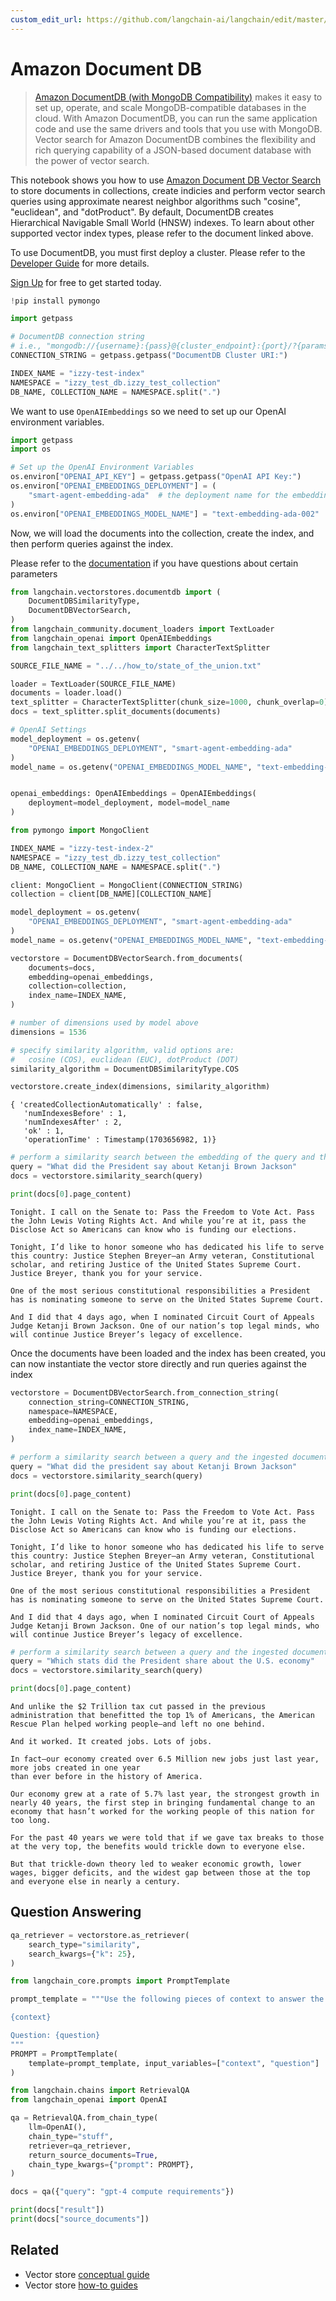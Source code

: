 ```yaml
---
custom_edit_url: https://github.com/langchain-ai/langchain/edit/master/docs/docs/integrations/vectorstores/documentdb.ipynb
---
```

# Amazon Document DB

>[Amazon DocumentDB (with MongoDB Compatibility)](https://docs.aws.amazon.com/documentdb/) makes it easy to set up, operate, and scale MongoDB-compatible databases in the cloud.
> With Amazon DocumentDB, you can run the same application code and use the same drivers and tools that you use with MongoDB.
> Vector search for Amazon DocumentDB combines the flexibility and rich querying capability of a JSON-based document database with the power of vector search.


This notebook shows you how to use [Amazon Document DB Vector Search](https://docs.aws.amazon.com/documentdb/latest/developerguide/vector-search.html) to store documents in collections, create indicies and perform vector search queries using approximate nearest neighbor algorithms such "cosine", "euclidean", and "dotProduct". By default, DocumentDB creates Hierarchical Navigable Small World (HNSW) indexes. To learn about other supported vector index types, please refer to the document linked above.

To use DocumentDB, you must first deploy a cluster. Please refer to the [Developer Guide](https://docs.aws.amazon.com/documentdb/latest/developerguide/what-is.html) for more details.

[Sign Up](https://aws.amazon.com/free/) for free to get started today.
        


```python
!pip install pymongo
```


```python
import getpass

# DocumentDB connection string
# i.e., "mongodb://{username}:{pass}@{cluster_endpoint}:{port}/?{params}"
CONNECTION_STRING = getpass.getpass("DocumentDB Cluster URI:")

INDEX_NAME = "izzy-test-index"
NAMESPACE = "izzy_test_db.izzy_test_collection"
DB_NAME, COLLECTION_NAME = NAMESPACE.split(".")
```

We want to use `OpenAIEmbeddings` so we need to set up our OpenAI environment variables. 


```python
import getpass
import os

# Set up the OpenAI Environment Variables
os.environ["OPENAI_API_KEY"] = getpass.getpass("OpenAI API Key:")
os.environ["OPENAI_EMBEDDINGS_DEPLOYMENT"] = (
    "smart-agent-embedding-ada"  # the deployment name for the embedding model
)
os.environ["OPENAI_EMBEDDINGS_MODEL_NAME"] = "text-embedding-ada-002"  # the model name
```

Now, we will load the documents into the collection, create the index, and then perform queries against the index.

Please refer to the [documentation](https://docs.aws.amazon.com/documentdb/latest/developerguide/vector-search.html) if you have questions about certain parameters


```python
from langchain.vectorstores.documentdb import (
    DocumentDBSimilarityType,
    DocumentDBVectorSearch,
)
from langchain_community.document_loaders import TextLoader
from langchain_openai import OpenAIEmbeddings
from langchain_text_splitters import CharacterTextSplitter

SOURCE_FILE_NAME = "../../how_to/state_of_the_union.txt"

loader = TextLoader(SOURCE_FILE_NAME)
documents = loader.load()
text_splitter = CharacterTextSplitter(chunk_size=1000, chunk_overlap=0)
docs = text_splitter.split_documents(documents)

# OpenAI Settings
model_deployment = os.getenv(
    "OPENAI_EMBEDDINGS_DEPLOYMENT", "smart-agent-embedding-ada"
)
model_name = os.getenv("OPENAI_EMBEDDINGS_MODEL_NAME", "text-embedding-ada-002")


openai_embeddings: OpenAIEmbeddings = OpenAIEmbeddings(
    deployment=model_deployment, model=model_name
)
```


```python
from pymongo import MongoClient

INDEX_NAME = "izzy-test-index-2"
NAMESPACE = "izzy_test_db.izzy_test_collection"
DB_NAME, COLLECTION_NAME = NAMESPACE.split(".")

client: MongoClient = MongoClient(CONNECTION_STRING)
collection = client[DB_NAME][COLLECTION_NAME]

model_deployment = os.getenv(
    "OPENAI_EMBEDDINGS_DEPLOYMENT", "smart-agent-embedding-ada"
)
model_name = os.getenv("OPENAI_EMBEDDINGS_MODEL_NAME", "text-embedding-ada-002")

vectorstore = DocumentDBVectorSearch.from_documents(
    documents=docs,
    embedding=openai_embeddings,
    collection=collection,
    index_name=INDEX_NAME,
)

# number of dimensions used by model above
dimensions = 1536

# specify similarity algorithm, valid options are:
#   cosine (COS), euclidean (EUC), dotProduct (DOT)
similarity_algorithm = DocumentDBSimilarityType.COS

vectorstore.create_index(dimensions, similarity_algorithm)
```



```output
{ 'createdCollectionAutomatically' : false,
   'numIndexesBefore' : 1,
   'numIndexesAfter' : 2,
   'ok' : 1,
   'operationTime' : Timestamp(1703656982, 1)}
```



```python
# perform a similarity search between the embedding of the query and the embeddings of the documents
query = "What did the President say about Ketanji Brown Jackson"
docs = vectorstore.similarity_search(query)
```


```python
print(docs[0].page_content)
```
```output
Tonight. I call on the Senate to: Pass the Freedom to Vote Act. Pass the John Lewis Voting Rights Act. And while you’re at it, pass the Disclose Act so Americans can know who is funding our elections. 

Tonight, I’d like to honor someone who has dedicated his life to serve this country: Justice Stephen Breyer—an Army veteran, Constitutional scholar, and retiring Justice of the United States Supreme Court. Justice Breyer, thank you for your service. 

One of the most serious constitutional responsibilities a President has is nominating someone to serve on the United States Supreme Court. 

And I did that 4 days ago, when I nominated Circuit Court of Appeals Judge Ketanji Brown Jackson. One of our nation’s top legal minds, who will continue Justice Breyer’s legacy of excellence.
```
Once the documents have been loaded and the index has been created, you can now instantiate the vector store directly and run queries against the index


```python
vectorstore = DocumentDBVectorSearch.from_connection_string(
    connection_string=CONNECTION_STRING,
    namespace=NAMESPACE,
    embedding=openai_embeddings,
    index_name=INDEX_NAME,
)

# perform a similarity search between a query and the ingested documents
query = "What did the president say about Ketanji Brown Jackson"
docs = vectorstore.similarity_search(query)
```


```python
print(docs[0].page_content)
```
```output
Tonight. I call on the Senate to: Pass the Freedom to Vote Act. Pass the John Lewis Voting Rights Act. And while you’re at it, pass the Disclose Act so Americans can know who is funding our elections. 

Tonight, I’d like to honor someone who has dedicated his life to serve this country: Justice Stephen Breyer—an Army veteran, Constitutional scholar, and retiring Justice of the United States Supreme Court. Justice Breyer, thank you for your service. 

One of the most serious constitutional responsibilities a President has is nominating someone to serve on the United States Supreme Court. 

And I did that 4 days ago, when I nominated Circuit Court of Appeals Judge Ketanji Brown Jackson. One of our nation’s top legal minds, who will continue Justice Breyer’s legacy of excellence.
```

```python
# perform a similarity search between a query and the ingested documents
query = "Which stats did the President share about the U.S. economy"
docs = vectorstore.similarity_search(query)
```


```python
print(docs[0].page_content)
```
```output
And unlike the $2 Trillion tax cut passed in the previous administration that benefitted the top 1% of Americans, the American Rescue Plan helped working people—and left no one behind. 

And it worked. It created jobs. Lots of jobs. 

In fact—our economy created over 6.5 Million new jobs just last year, more jobs created in one year  
than ever before in the history of America. 

Our economy grew at a rate of 5.7% last year, the strongest growth in nearly 40 years, the first step in bringing fundamental change to an economy that hasn’t worked for the working people of this nation for too long.  

For the past 40 years we were told that if we gave tax breaks to those at the very top, the benefits would trickle down to everyone else. 

But that trickle-down theory led to weaker economic growth, lower wages, bigger deficits, and the widest gap between those at the top and everyone else in nearly a century.
```
## Question Answering


```python
qa_retriever = vectorstore.as_retriever(
    search_type="similarity",
    search_kwargs={"k": 25},
)
```


```python
from langchain_core.prompts import PromptTemplate

prompt_template = """Use the following pieces of context to answer the question at the end. If you don't know the answer, just say that you don't know, don't try to make up an answer.

{context}

Question: {question}
"""
PROMPT = PromptTemplate(
    template=prompt_template, input_variables=["context", "question"]
)
```


```python
from langchain.chains import RetrievalQA
from langchain_openai import OpenAI

qa = RetrievalQA.from_chain_type(
    llm=OpenAI(),
    chain_type="stuff",
    retriever=qa_retriever,
    return_source_documents=True,
    chain_type_kwargs={"prompt": PROMPT},
)

docs = qa({"query": "gpt-4 compute requirements"})

print(docs["result"])
print(docs["source_documents"])
```


## Related

- Vector store [conceptual guide](/docs/concepts/#vector-stores)
- Vector store [how-to guides](/docs/how_to/#vector-stores)
